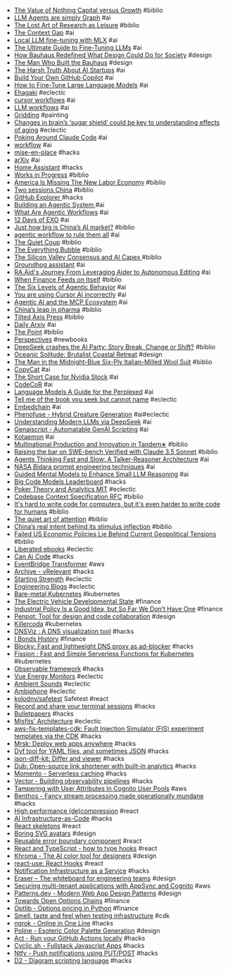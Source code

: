 - [The Value of Nothing Capital versus Growth](https://americanaffairsjournal.org/2021/08/the-value-of-nothing-capital-versus-growth/) #biblio
- [LLM Agents are simply Graph](https://zacharyhuang.substack.com/p/llm-agent-internal-as-a-graph-tutorial) #ai
- [The Lost Art of Research as Leisure](https://kasurian.com/p/research-as-leisure) #biblio
- [The Context Gap](https://everything.intellectronica.net/p/the-context-gap) #ai
- [Local LLM fine-tuning with MLX](https://apeatling.com/articles/simple-guide-to-local-llm-fine-tuning-on-a-mac-with-mlx/) #ai
- [The Ultimate Guide to Fine-Tuning LLMs](https://arxiv.org/html/2408.13296v1) #ai
- [How Bauhaus Redefined What Design Could Do for Society](https://www.nytimes.com/2019/02/04/t-magazine/bauhaus-school-architecture-history.html) #design
- [The Man Who Built the Bauhaus](https://www.newyorker.com/magazine/2019/04/29/the-man-who-built-the-bauhaus) #design
- [The Harsh Truth About AI Startups](https://engrlog.substack.com/p/the-harsh-truth-about-ai-startups) #ai
- [Build Your Own GitHub Copilot](https://prvn.sh/build-your-own-github-copilot/) #ai
- [How to Fine-Tune Large Language Models](//www.alibabacloud.com/blog/how-to-fine-tune-large-language-models_601918) #ai
- [Ehagaki](https://www.ehagaki.jp/) #eclectic
- [cursor workflows](https://blog.sshh.io/p/how-cursor-ai-ide-works) #ai
- [LLM workflows](https://www.phillipcarter.dev/posts/coding-with-llms) #ai
- [Gridding](https://watercolorpainting.com/blog/2024/02/29/gridding-to-the-rescue-your-tools-for-practicing-watercolor-painting) #painting
- [Changes in brain’s ‘sugar shield’ could be key to understanding effects of aging](https://news.stanford.edu/stories/2025/02/study-links-the-sugars-on-cell-surfaces-to-brain-resilience) #eclectic
- [Poking Around Claude Code](https://leehanchung.github.io/blogs/2025/03/07/claude-code/) #ai
- [workflow](https://harper.blog/2025/02/16/my-llm-codegen-workflow-atm/) #ai
- [mise-en-place](https://mise.jdx.dev/) #hacks
- [arXiv](https://arxiv.org/search/advanced?advanced=&terms-0-operator=AND&terms-0-term=agent&terms-0-field=abstract&terms-1-operator=AND&terms-1-term=available&terms-1-field=abstract&terms-2-operator=AND&terms-2-term=github&terms-2-field=abstract&classification-physics_archives=all&classification-include_cross_list=include&date-filter_by=specific_year&date-year=2025&date-from_date=&date-to_date=&date-date_type=submitted_date&abstracts=show&size=50&order=-submitted_date) #ai
- [Home Assistant](https://www.home-assistant.io/) #hacks
- [Works in Progress](https://worksinprogress.co/) #biblio
- [America Is Missing The New Labor Economy](https://semianalysis.com/2025/03/11/america-is-missing-the-new-labor-economy-robotics-part-1/) #biblio
- [Two sessions China](https://thenextrecession.wordpress.com/2025/03/08/two-sessions-china/) #biblio
- [GitHub Explorer ](https://gh-explorer.com/) #hacks
- [Building an Agentic System ](https://gerred.github.io/building-an-agentic-system/index.html) #ai
- [What Are Agentic Workflows](https://weaviate.io/blog/what-are-agentic-workflows) #ai
- [12 Days of EXO](https://blog.exolabs.net) #ai
- [Just how big is China’s AI market?](https://www.exponentialview.co/p/just-how-big-is-chinas-ai-market) #biblio
- [agentic workflow to rule them all](https://generaitelabs.com/one-agentic-coding-workflow-to-rule-them-all/) #ai
- [The Quiet Coup](https://www.theatlantic.com/magazine/archive/2009/05/the-quiet-coup/307364/) #biblio
- [The Everything Bubble](https://www.deepvalueinsights.com/p/the-everything-bubble) #biblio
- [The Silicon Valley Consensus and AI Capex ](https://thetechbubble.substack.com/p/the-silicon-valley-consensus-and) #biblio
- [Groundhog assistant](https://ghuntley.com/specs/) #ai
- [RA.Aid's Journey From Leveraging Aider to Autonomous Editing](/posts/raaid-journey/) #ai
- [When Finance Feeds on Itself](https://americanaffairsjournal.org/2025/02/from-investment-to-savings-when-finance-feeds-on-itself/) #biblio
- [The Six Levels of Agentic Behavior](https://www.vellum.ai/blog/levels-of-agentic-behavior) #ai
- [You are using Cursor AI incorrectly](https://ghuntley.com/stdlib/) #ai
- [Agentic AI and the MCP Ecosystem](https://block.github.io/goose/blog/2025/02/17/agentic-ai-mcp/) #ai
- [China’s leap in pharma](https://www.alexkesin.com/2025/02/chinas-leap-in-pharma-slow-and-fast.html) #biblio
- [Tilted Axis Press](https://www.tiltedaxispress.com/books) #biblio
- [Daily Arxiv](https://www.haebom.dev/daily_arxiv?tl=en) #ai
- [The Point](https://thepointmag.com/) #biblio
- [Perspectives](https://www.ft.com/content/75c919d7-4013-463a-91ac-e2fae937f9b7) #newbooks
- [DeepSeek crashes the AI Party: Story Break, Change or Shift?](https://aswathdamodaran.blogspot.com/2025/01/deepseek-crashes-ai-party-story-break.html) #biblio
- [Oceanic Solitude: Brutalist Coastal Retreat](https://www.amazingarchitecture.com/visualization/oceanic-solitude-brutalist-coastal-retreat-by-monika-pancheva) #design
- [The Man in the Midnight-Blue Six-Ply Italian-Milled Wool Suit](https://www.theatlantic.com/magazine/archive/2025/03/gary-shteyngart-bespoke-suit-mens-fashion-self-love/681441/) #biblio
- [CopyCat](https://www.runcopycat.com/) #ai
- [The Short Case for Nvidia Stock](https://youtubetranscriptoptimizer.com/blog/05_the_short_case_for_nvda) #ai
- [CodeCoR](https://anonymous.4open.science/r/CodeCoR-3EFC/README.md) #ai
- [Language Models A Guide for the Perplexed](https://arxiv.org/pdf/2311.17301) #ai
- [Tell me of the book you seek but cannot name](https://en.app/) #eclectic
- [Embedchain](https://embedchain.ai/) #ai
- [Phenofuse - Hybrid Creature Generation](https://phenofuse.io/) #ai#eclectic
- [Understanding Modern LLMs via DeepSeek](https://planetbanatt.net/articles/deepseek.html) #ai
- [Genaiscript - Automatable GenAI Scripting](https://github.com/microsoft/genaiscript) #ai
- [Kotaemon](https://github.com/Cinnamon/kotaemon) #ai
- [Multinational Production and Innovation in Tandem∗](https://www.freit.org/EIIT/2023/selected/liu.pdf) #biblio
- [Raising the bar on SWE-bench Verified with Claude 3.5 Sonnet](https://www.anthropic.com/research/swe-bench-sonnet) #biblio
- [Agents Thinking Fast and Slow: A Talker-Reasoner Architecture](https://arxiv.org/abs/2410.08328) #ai
- [NASA Bidara prompt engineering techniques](https://freedium.cfd/https://mychen76.medium.com/nasa-bidara-bot-inspired-prompt-engineering-techniques-74107e11a32e) #ai
- [Guided Mental Models to Enhance Small LLM Reasoning](https://freedium.cfd/https://mychen76.medium.com/intuitive-thinker-introducing-guided-mental-models-to-enhance-small-llm-reasoning-13fd1b3dc353) #ai
- [Big Code Models Leaderboard](https://huggingface.co/spaces/bigcode/bigcode-models-leaderboard) #hacks
- [Poker Theory and Analytics MIT](https://ocw.mit.edu/courses/15-s50-poker-theory-and-analytics-january-iap-2015/video_galleries/lecture-videos/) #eclectic
- [Codebase Context Specification RFC](https://agenticinsights.substack.com/p/codebase-context-specification-rfc) #biblio
- [It's hard to write code for computers, but it's even harder to write code for humans](https://erikbern.com/2024/09/27/its-hard-to-write-code-for-humans.html) #biblio
- [The quiet art of attention](https://billwear.github.io/art-of-attention.html) #biblio
- [China’s real intent behind its stimulus inflection](https://www.ft.com/content/008443cd-bb44-4b4f-b60e-17894fdba221) #biblio
- [Failed US Economic Policies Lie Behind Current Geopolitical Tensions](https://roburie.substack.com/p/failed-us-economic-policies-lie-behind) #biblio
- [Liberated ebooks](https://standardebooks.org) #eclectic
- [Can Ai Code](https://huggingface.co/spaces/mike-ravkine/can-ai-code-results) #hacks
- [EventBridge Transformer](https://eventbridge-transformer.vercel.app/) #aws
- [Archive - vRelevant](https://vrelevant.net/archive/) #hacks
- [Starting Strength](https://www.athlegan.com/starting-strength) #eclectic
- [Engineering Blogs](https://engineeringblogs.xyz/) #eclectic
- [Bare-metal Kubernetes](https://datavirke.dk/posts/bare-metal-kubernetes-part-1-talos-on-hetzner/) #kubernetes
- [The Electric Vehicle Developmental State](https://www.phenomenalworld.org/analysis/byd/) #finance
- [Industrial Policy Is a Good Idea, but So Far We Don’t Have One](https://www.ineteconomics.org/perspectives/blog/industrial-policy-is-a-good-idea-but-so-far-we-dont-have-one) #finance
- [Penpot: Tool for design and code collaboration](https://github.com/penpot/penpot) #design
- [Killercoda](https://killercoda.com/playgrounds/) #kubernetes
- [DNSViz : A DNS visualization tool](https://dnsviz.net/) #hacks
- [I Bonds History](http://eyebonds.info/ibonds/index.html) #finance
- [Blocky: Fast and lightweight DNS proxy as ad-blocker](https://github.com/0xERR0R/blocky) #hacks
- [Fission : Fast and Simple Serverless Functions for Kubernetes](https://github.com/fission/fission) #kubernetes
- [Observable framework](https://github.com/observablehq/framework) #hacks
- [Vue Energy Monitors](https://www.emporiaenergy.com/energy-monitors/) #eclectic
- [Ambient Sounds](https://mynoise.net/index.php) #eclectic
- [Ambiphone](https://ambiph.one/) #eclectic
- [kolodny/safetest](https://github.com/kolodny/safetest) Safetest #react
- [Record and share your terminal sessions](https://asciinema.org/) #hacks
- [Bulletpapers](https://www.bulletpapers.ai/) #hacks
- [Misfits' Architecture](https://misfitsarchitecture.com/) #eclectic
- [aws-fis-templates-cdk: Fault Injection Simulator (FIS) experiment templates via the CDK](https://github.com/adhorn/aws-fis-templates-cdk) #hacks
- [Mrsk: Deploy web apps anywhere](https://github.com/mrsked/mrsk) #hacks
- [Dyf tool for YAML files, and sometimes JSON](https://github.com/homeport/dyff) #hacks
- [json-diff-kit: Differ and viewer](https://github.com/RexSkz/json-diff-kit) #hacks
- [Dub: Open-source link shortener with built-in analytics](https://github.com/steven-tey/dub) #hacks
- [Momento - Serverless caching](https://www.gomomento.com/) #hacks
- [Vector - Building observability pipelines](https://vector.dev/) #hacks
- [Tampering with User Attributes In Cognito User Pools](https://blog.doyensec.com/2023/01/24/tampering-unrestricted-user-attributes-aws-cognito.html) #aws
- [Benthos - Fancy stream processing made operationally mundane](https://www.benthos.dev/) #hacks
- [High performance (de)compression](https://github.com/101arrowz/fflate) #react
- [AI Infrastructure-as-Code](https://github.com/gofireflyio/aiac) #hacks
- [React skeletons](https://github.com/dvtng/react-loading-skeleton) #react
- [Boring SVG avatars](https://github.com/boringdesigners/boring-avatars) #design
- [Reusable error boundary component](https://github.com/bvaughn/react-error-boundary) #react
- [React and TypeScript - how to type hooks](https://devtrium.com/posts/react-typescript-how-to-type-hooks) #react
- [Khroma - The AI color tool for designers](https://www.khroma.co/) #design
- [react-use: React Hooks](https://github.com/streamich/react-use) #react
- [Notification Infrastructure as a Service](https://engagespot.co/) #hacks
- [Eraser – The whiteboard for engineering teams](https://www.eraser.io/home) #design
- [Securing multi-tenant applications with AppSync and Cognito](https://theburningmonk.com/2021/03/how-to-secure-multi-tenant-applications-with-appsync-and-cognito/) #aws
- [Patterns.dev - Modern Web App Design Patterns](https://patterns.dev/) #design
- [Towards Open Options Chains](https://chrischow.github.io/dataandstuff/2022-01-13-open-options-chains-part-i/) #finance
- [Optlib - Options pricing in Python](https://github.com/dbrojas/optlib) #finance
- [Smell, taste and feel when testing infrastructure](https://www.tecracer.com/blog/cdk-cit-part2a/) #cdk
- [ngrok - Online in One Line](https://ngrok.com/) #hacks
- [Poline - Esoteric Color Palette Generation](https://meodai.github.io/poline/) #design
- [Act - Run your GitHub Actions locally](https://github.com/nektos/act) #hacks
- [Cyclic.sh - Fullstack Javascript Apps](https://www.cyclic.sh/) #hacks
- [Ntfy - Push notifications using PUT/POST](https://github.com/binwiederhier/ntfy) #hacks
- [D2 - Diagram scripting language](https://github.com/terrastruct/d2) #hacks
